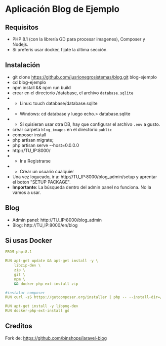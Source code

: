 # Aplicación Blog de Ejemplo

## Requisitos
- PHP 8.1 (con la librería GD para procesar imagenes), Composer y Nodejs.
- Si preferis usar docker, fijate la última sección.
## Instalación
- git clone https://github.com/jusrionegrosistemas/blog.git blog-ejemplo
- cd blog-ejemplo
- npm install && npm run build
- crear en el directorio /database, el archivo `database.sqlite`
- - Linux: touch database/database.sqlite
- - Windows: cd database y luego echo.> database.sqlite
- - Si quisieran usar otra DB, hay que configurar el archivo `.env` a gusto.
- crear carpeta `blog_images` en el directorio `public`
- composer install
- php artisan migrate;
- php artisan serve --host=0.0.0.0
- http://TU_IP:8000/
- - Ir a Registrarse
- - Crear un usuario cualquier
- Una vez logueado, ir a: http://TU_IP:8000/blog_admin/setup y aprentar el boton "SETUP PACKAGE".
- **Importante**: La búsqueda dentro del admin panel no funciona. No la vamos a usar.

## Blog
- Admin panel: http://TU_IP:8000/blog_admin
- Blog: http://TU_IP:8000/en/blog

## Si usas Docker
```yml
FROM php:8.1

RUN apt-get update && apt-get install -y \
    libzip-dev \
    zip \
    git \
    npm \
    && docker-php-ext-install zip

#instalar composer
RUN curl -sS https://getcomposer.org/installer | php -- --install-dir=/usr/local/bin --filename=composer

RUN apt-get install -y libpng-dev
RUN docker-php-ext-install gd
``` 
## Creditos 

Fork de: https://github.com/binshops/laravel-blog
